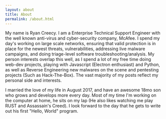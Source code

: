 ```yaml
---
layout: about
title: About
permalink: /about.html
---
```


My name is Ryan Creecy. I am a Enterprise Technical Support Engineer with the well known anti-virus and cyber-security company, McAfee. I spend my day's working on large scale networks, ensuring that valid protection is in place for the newest threats, vulnerabilities, addressing live malware campaigns, and doing triage-level software troubleshooting/analysis. My person interests overlap this well, as I spend a lot of my free time doing web-dev projects, playing with Javascript (Electron enthusiast) and Python, as well as Reverse Engineering new malwares on the scene and pentesting projects (Such as Hack-The-Box). The vast majority of my posts reflect my personal side and interests.

I married the love of my life in August 2017, and have an awesome 18mo son who grows and develops more every day. Most of my time I'm working on the computer at home, he sits on my lap (He also likes watching me play RUST and Assassain's Creed). I look forward to the day that he gets to write out his first "Hello, World" program.
